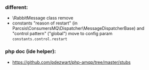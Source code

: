 
### different:
* \RabbitMessage class remove
* constants "reason of restart" (in Parcsis\ConsumersMQ\Dispatcher\MessageDispatcherBase) and "control pattern" ("global") move to config param `constants.control.restart`

### php doc (ide helper):
* https://github.com/pdezwart/php-amqp/tree/master/stubs